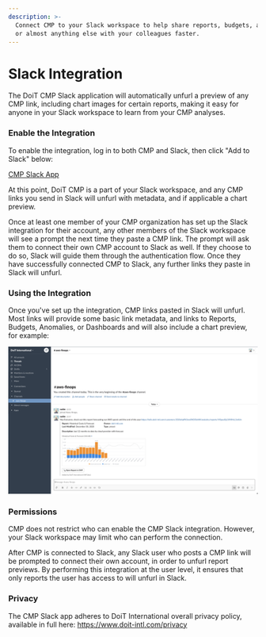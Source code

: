 ```yaml
---
description: >-
  Connect CMP to your Slack workspace to help share reports, budgets, anomalies
  or almost anything else with your colleagues faster.
---
```


# Slack Integration

The DoiT CMP Slack application will automatically unfurl a preview of any CMP link, including chart images for certain reports, making it easy for anyone in your Slack workspace to learn from your CMP analyses.

### Enable the Integration

To enable the integration, log in to both CMP and Slack, then click "Add to Slack" below:

[CMP Slack App](https://slack.com/oauth/v2/authorize?client_id=95544667184.517333928260&scope=links:read,links:write&user_scope=links:read,links:write,users:read.email,users:read)

At this point, DoiT CMP is a part of your Slack workspace, and any CMP links you send in Slack will unfurl with metadata, and if applicable a chart preview.

Once at least one member of your CMP organization has set up the Slack integration for their account, any other members of the Slack workspace will see a prompt the next time they paste a CMP link. The prompt will ask them to connect their own CMP account to Slack as well. If they choose to do so, Slack will guide them through the authentication flow. Once they have successfully connected CMP to Slack, any further links they paste in Slack will unfurl.

### Using the Integration

Once you've set up the integration, CMP links pasted in Slack will unfurl. Most links will provide some basic link metadata, and links to Reports, Budgets, Anomalies, or Dashboards and will also include a chart preview, for example:

![](../.gitbook/assets/image%20%2876%29.png)

### Permissions

CMP does not restrict who can enable the CMP Slack integration. However, your Slack workspace may limit who can perform the connection.

After CMP is connected to Slack, any Slack user who posts a CMP link will be prompted to connect their own account, in order to unfurl report previews. By performing this integration at the user level, it ensures that only reports the user has access to will unfurl in Slack.

### Privacy

The CMP Slack app adheres to DoiT International overall privacy policy, available in full here: https://www.doit-intl.com/privacy

